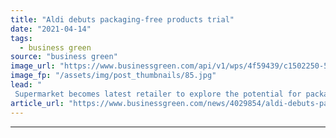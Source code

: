 ```yaml
---
title: "Aldi debuts packaging-free products trial"
date: "2021-04-14"
tags: 
  - business green
source: "business green"
image_url: "https://www.businessgreen.com/api/v1/wps/4f59439/c1502250-588e-4d2f-9962-4b302ede8c23/2/Aldi-Package-Free-Products-185x114.jpg"
image_fp: "/assets/img/post_thumbnails/85.jpg"
lead: "
 Supermarket becomes latest retailer to explore the potential for packaging-free groceries ..."
article_url: "https://www.businessgreen.com/news/4029854/aldi-debuts-packaging-free-products-trial"
---
```


---
